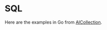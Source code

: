 # SQL

Here are the examples in Go from [AICollection](https://codedeviate.github.io/AICollection/sql.html).
